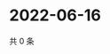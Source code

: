 # 2022-06-16

共 0 条

<!-- BEGIN WEIBO -->
<!-- 最后更新时间 Thu Jun 16 2022 15:15:06 GMT+0800 (China Standard Time) -->

<!-- END WEIBO -->
